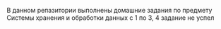 В данном репазитории выполнены домашние задания по предмету Системы хранения и обработки данных с 1 по 3, 4 задание не успел
